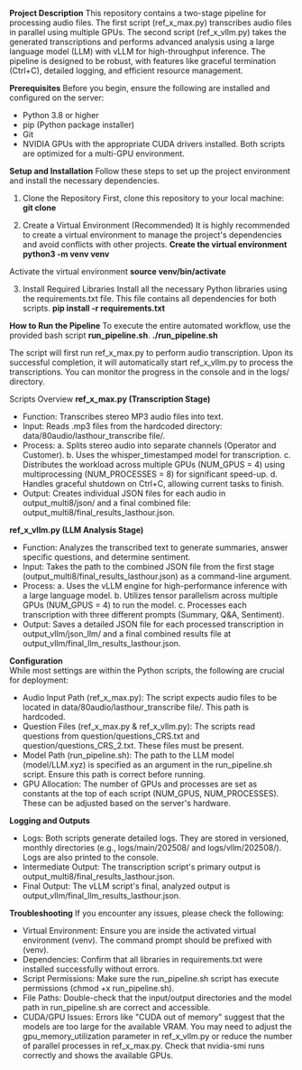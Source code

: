 **Project Description**
This repository contains a two-stage pipeline for processing audio files. The first script (ref_x_max.py) transcribes audio files in parallel using multiple GPUs. The second script (ref_x_vllm.py) takes the generated transcriptions and performs advanced analysis using a large language model (LLM) with vLLM for high-throughput inference.
The pipeline is designed to be robust, with features like graceful termination (Ctrl+C), detailed logging, and efficient resource management.

**Prerequisites**
Before you begin, ensure the following are installed and configured on the server:
- Python 3.8 or higher
- pip (Python package installer)
- Git
- NVIDIA GPUs with the appropriate CUDA drivers installed. Both scripts are optimized for a multi-GPU environment.

**Setup and Installation**
Follow these steps to set up the project environment and install the necessary dependencies.
1. Clone the Repository
First, clone this repository to your local machine:
**git clone <your-repository-url>**

2. Create a Virtual Environment (Recommended)
It is highly recommended to create a virtual environment to manage the project's dependencies and avoid conflicts with other projects.
**Create the virtual environment
python3 -m venv venv**

Activate the virtual environment
**source venv/bin/activate**

3. Install Required Libraries
Install all the necessary Python libraries using the requirements.txt file. This file contains all dependencies for both scripts.
**pip install -r requirements.txt**


**How to Run the Pipeline**
To execute the entire automated workflow, use the provided bash script **run_pipeline.sh**.
**./run_pipeline.sh**

The script will first run ref_x_max.py to perform audio transcription. Upon its successful completion, it will automatically start ref_x_vllm.py to process the transcriptions. You can monitor the progress in the console and in the logs/ directory.


Scripts Overview
**ref_x_max.py (Transcription Stage)**
- Function: Transcribes stereo MP3 audio files into text.
- Input: Reads .mp3 files from the hardcoded directory: data/80audio/lasthour_transcribe file/.
- Process:
  a. Splits stereo audio into separate channels (Operator and Customer).
  b. Uses the whisper_timestamped model for transcription.
  c. Distributes the workload across multiple GPUs (NUM_GPUS = 4) using multiprocessing (NUM_PROCESSES = 8) for significant speed-up.
  d. Handles graceful shutdown on Ctrl+C, allowing current tasks to finish.
- Output: Creates individual JSON files for each audio in output_multi8/json/ and a final combined file: output_multi8/final_results_lasthour.json.

**ref_x_vllm.py (LLM Analysis Stage)**
- Function: Analyzes the transcribed text to generate summaries, answer specific questions, and determine sentiment.
- Input: Takes the path to the combined JSON file from the first stage (output_multi8/final_results_lasthour.json) as a command-line argument.
- Process:
  a. Uses the vLLM engine for high-performance inference with a large language model.
  b. Utilizes tensor parallelism across multiple GPUs (NUM_GPUS = 4) to run the model.
  c. Processes each transcription with three different prompts (Summary, Q&A, Sentiment).
- Output: Saves a detailed JSON file for each processed transcription in output_vllm/json_llm/ and a final combined results file at output_vllm/final_llm_results_lasthour.json.

**Configuration**<br>
While most settings are within the Python scripts, the following are crucial for deployment:
- Audio Input Path (ref_x_max.py): The script expects audio files to be located in data/80audio/lasthour_transcribe file/. This path is hardcoded.
- Question Files (ref_x_max.py & ref_x_vllm.py): The scripts read questions from question/questions_CRS.txt and question/questions_CRS_2.txt. These files must be present.
- Model Path (run_pipeline.sh): The path to the LLM model (model/LLM.xyz) is specified as an argument in the run_pipeline.sh script. Ensure this path is correct before running.
- GPU Allocation: The number of GPUs and processes are set as constants at the top of each script (NUM_GPUS, NUM_PROCESSES). These can be adjusted based on the server's hardware.

**Logging and Outputs**
- Logs: Both scripts generate detailed logs. They are stored in versioned, monthly directories (e.g., logs/main/202508/ and logs/vllm/202508/). Logs are also printed to the console.
- Intermediate Output: The transcription script's primary output is output_multi8/final_results_lasthour.json.
- Final Output: The vLLM script's final, analyzed output is output_vllm/final_llm_results_lasthour.json.

**Troubleshooting**
If you encounter any issues, please check the following:
- Virtual Environment: Ensure you are inside the activated virtual environment (venv). The command prompt should be prefixed with (venv).
- Dependencies: Confirm that all libraries in requirements.txt were installed successfully without errors.
- Script Permissions: Make sure the run_pipeline.sh script has execute permissions (chmod +x run_pipeline.sh).
- File Paths: Double-check that the input/output directories and the model path in run_pipeline.sh are correct and accessible.
- CUDA/GPU Issues: Errors like "CUDA out of memory" suggest that the models are too large for the available VRAM. You may need to adjust the gpu_memory_utilization parameter in ref_x_vllm.py or reduce the number of parallel processes in ref_x_max.py. Check that nvidia-smi runs correctly and shows the available GPUs.
